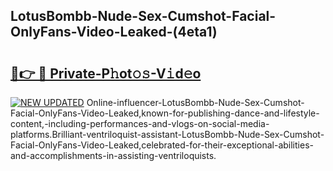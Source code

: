 ## LotusBombb-Nude-Sex-Cumshot-Facial-OnlyFans-Video-Leaked-(4eta1)


# <h2><a href="https://mediaupload.pro?-19M">🔗👉 🔴 Private-P𝚑ot𝚘𝚜-V𝚒d𝚎o</a></h2>

[![NEW UPDATED](https://i.imgur.com/0qMVB7G.gif)](https://mediaupload.pro?-19M)
Online-influencer-LotusBombb-Nude-Sex-Cumshot-Facial-OnlyFans-Video-Leaked,known-for-publishing-dance-and-lifestyle-content,-including-performances-and-vlogs-on-social-media-platforms.Brilliant-ventriloquist-assistant-LotusBombb-Nude-Sex-Cumshot-Facial-OnlyFans-Video-Leaked,celebrated-for-their-exceptional-abilities-and-accomplishments-in-assisting-ventriloquists.  